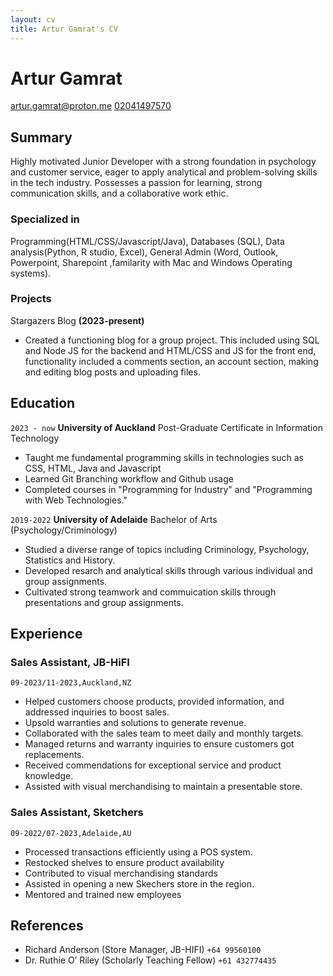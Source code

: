 ```yaml
---
layout: cv
title: Artur Gamrat's CV
---
```

# Artur Gamrat


<div id="webaddress">
<a href="artur.gamrat@proton.me">artur.gamrat@proton.me</a>
 <a href ="02041497570">02041497570</a> 
</div>


## Summary

Highly motivated Junior Developer with a strong foundation in psychology and customer service, eager to apply analytical and problem-solving skills in the tech industry. Possesses a passion for learning, strong communication skills, and a collaborative work ethic.

### Specialized in
Programming(HTML/CSS/Javascript/Java), Databases (SQL), Data analysis(Python, R studio, Excel),
General Admin (Word, Outlook, Powerpoint, Sharepoint ,familarity with Mac and Windows Operating systems).


### Projects

Stargazers Blog __(2023-present)__

- Created a functioning blog for a group project. This included using SQL and Node JS for the backend and HTML/CSS and JS for the front end, functionality included a comments section, an account section, making and editing blog posts and uploading files.


## Education
`2023 - now`
__University of Auckland__
Post-Graduate Certificate in Information Technology 
-  Taught me fundamental programming skills in technologies such as CSS, HTML, Java and Javascript
-  Learned Git Branching workflow and Github usage
-  Completed courses in "Programming for Industry" and "Programming with Web Technologies."

 `2019-2022`
__University of Adelaide__
Bachelor of Arts (Psychology/Criminology)
- Studied a diverse range of topics including Criminology, Psychology, Statistics and History.
- Developed resarch and analytical skills through various individual and group assignments.
- Cultivated strong teamwork and commuication skills through presentations and group assignments.




## Experience
### Sales Assistant, JB-HiFI

`09-2023/11-2023,Auckland,NZ`
-  Helped customers choose products, provided information, and addressed inquiries to boost sales.
-  Upsold warranties and solutions to generate revenue.
-  Collaborated with the sales team to meet daily and monthly targets.
-  Managed returns and warranty inquiries to ensure customers got replacements.
-  Received commendations for exceptional service and product knowledge.
-  Assisted with visual merchandising to maintain a presentable store.

### Sales Assistant, Sketchers

`09-2022/07-2023,Adelaide,AU`
- Processed transactions efficiently using a POS system.
- Restocked shelves to ensure product availability
- Contributed to visual merchandising standards
- Assisted in opening a new Skechers store in the region.
- Mentored and trained new employees



## References
 - Richard Anderson (Store Manager, JB-HIFI)  `+64 99560100`
 - Dr. Ruthie O’ Riley (Scholarly Teaching Fellow)  `+61 432774435`





<!-- ### Footer

Last updated: May 2013 -->


